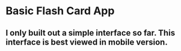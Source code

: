# Basic Flash Card App

## I only built out a simple interface so far. This interface is best viewed in mobile version.